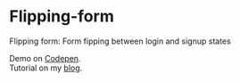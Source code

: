 # Flipping-form
Flipping form: Form fipping between login and signup states


Demo on [Codepen](http://codepen.io/alexdevero/pen/BoVbpK).  
Tutorial on my [blog](http://blog.alexdevero.com/).

